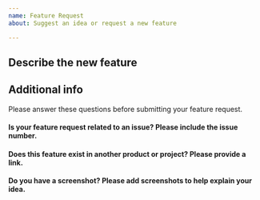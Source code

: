 ```yaml
---
name: Feature Request
about: Suggest an idea or request a new feature

---
```


<!-- Thanks for coming here to suggest a new feature. :) -->

Describe the new feature
--------------------------


Additional info
---------------
Please answer these questions before submitting your feature request.

#### Is your feature request related to an issue? Please include the issue number.


#### Does this feature exist in another product or project? Please provide a link.


#### Do you have a screenshot? Please add screenshots to help explain your idea.
